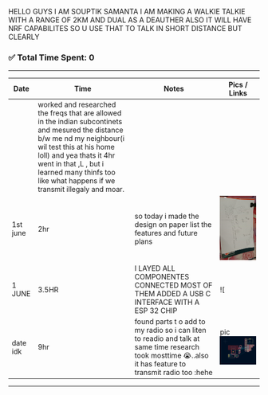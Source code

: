 
HELLO GUYS I AM SOUPTIK SAMANTA
I AM MAKING A WALKIE TALKIE WITH A RANGE OF 2KM AND DUAL AS A DEAUTHER ALSO IT WILL HAVE NRF CAPABILITES SO U USE THAT TO TALK IN SHORT DISTANCE BUT CLEARLY
### ✅ Total Time Spent: 0
---
| **Date** | **Time** | **Notes** | **Pics / Links** |
|----------|----------|-----------|------------------|
||worked and researched the freqs that are allowed in the indian subcontinets and mesured the distance b/w me nd my neighbour(i wil test this at his home loll) and yea thats it 4hr went in that ,L , but i learned many thinfs too like what happens if we transmit illegaly and moar.||
|1st june |2hr |so today i made the design on paper list the features and future plans |![Alt text](1.jpg)| 
|1 JUNE|3.5HR| I LAYED ALL COMPONENTES CONNECTED MOST OF THEM ADDED A USB C INTERFACE WITH A ESP 32 CHIP|![|](image.png)|
|date idk|9hr|found parts t o add to my radio so i can liten to readio and talk at same time research took mosttime :sob:..also it has feature to transmit radio too :hehe|pic !["alt text"](image-1.png)|
---
